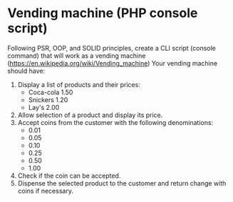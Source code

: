 # Vending machine (PHP console script)
Following PSR, OOP, and SOLID principles, create a CLI script (console command) that will work as a vending machine (https://en.wikipedia.org/wiki/Vending_machine)
Your vending machine should have:
1. Display a list of products and their prices:
   - Coca-cola 1.50
   - Snickers 1.20
   - Lay's 2.00
2. Allow selection of a product and display its price.
3. Accept coins from the customer with the following denominations:
   - 0.01
   - 0.05
   - 0.10
   - 0.25
   - 0.50
   - 1.00
4. Check if the coin can be accepted.
5. Dispense the selected product to the customer and return change with coins if necessary.
